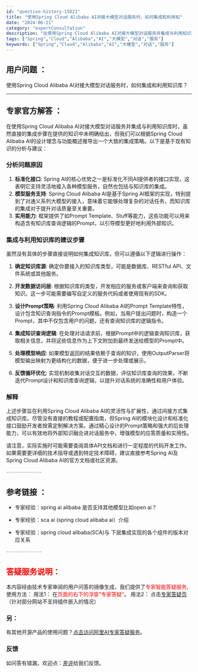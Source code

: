 ```yaml
---
id: "question-history-15821"
title: "使用Spring Cloud Alibaba AI对接大模型对话服务时，如何集成和利用知"
date: "2024-06-21"
category: "expertConsultation"
description: "在使用Spring Cloud Alibaba AI对接大模型对话服务并集成与利用知识库时，虽然直接的集成步骤在提供的知识中未明确给出，但我们可以根据Spring Cloud Alibaba AI的设计理念与功能概述推导出一个大致的集成策略。以下是基于现有知识的分析与建议：### 分析问题原因1. "
tags: ["Spring","Cloud","Alibaba","AI","大模型","对话","服务"]
keywords: ["Spring","Cloud","Alibaba","AI","大模型","对话","服务"]
---
```


## 用户问题 ： 
 使用Spring Cloud Alibaba AI对接大模型对话服务时，如何集成和利用知识库？  

---------------
## 专家官方解答 ：

在使用Spring Cloud Alibaba AI对接大模型对话服务并集成与利用知识库时，虽然直接的集成步骤在提供的知识中未明确给出，但我们可以根据Spring Cloud Alibaba AI的设计理念与功能概述推导出一个大致的集成策略。以下是基于现有知识的分析与建议：

### 分析问题原因

1. **标准化接口**: Spring AI的核心优势之一是标准化不同AI提供者的接口实现，这表明它支持灵活地接入各种模型服务，自然也包括与知识库的集成。
2. **模型服务支持**: Spring Cloud Alibaba AI是基于Spring AI框架的实现，特别提到了对通义系列大模型的接入，意味着它能够处理复杂的对话任务，而知识库的集成对于提升对话质量至关重要。
3. **实用能力**: 框架提供了如Prompt Template、Stuff等能力，这些功能可以用来构造含有知识库查询逻辑的Prompt，以引导模型更好地利用外部知识。

### 集成与利用知识库的建议步骤

虽然没有具体的步骤直接说明如何集成知识库，但可以遵循以下逻辑进行操作：

1. **确定知识库源**: 确定你要接入的知识库类型，可能是数据库、RESTful API、文件系统或其他服务。
   
2. **开发数据访问层**: 根据知识库的类型，开发相应的服务或客户端来查询和获取知识。这一步可能需要编写自定义的服务代码或者使用现有的SDK。

3. **设计Prompt策略**: 利用Spring Cloud Alibaba AI的Prompt Template特性，设计包含知识查询指令的Prompt模板。例如，当用户提出问题时，构造一个Prompt，其中不仅包含用户的问题，还有查询知识库的逻辑指令。

4. **集成知识查询逻辑**: 在处理对话请求前，根据Prompt中的逻辑查询知识库，获取相关信息，并将这些信息作为上下文附加到最终发送给模型的Prompt中。

5. **处理模型响应**: 如果模型返回的结果依赖于查询的知识，使用OutputParser将模型输出映射为更结构化的数据，便于进一步处理或展示。

6. **反馈循环优化**: 实现机制收集对话交互的数据，评估知识库查询的效果，不断迭代Prompt设计和知识库查询逻辑，以提升对话系统的准确性和用户体验。

### 解释

上述步骤旨在利用Spring Cloud Alibaba AI的灵活性与扩展性，通过间接方式集成知识库。尽管没有直接的教程或配置指南，但Spring AI的模块化设计和标准化接口鼓励开发者按需定制解决方案。通过精心设计的Prompt策略和强大的后处理能力，可以有效地将外部知识融合进对话服务中，增强模型的应答质量和实用性。

请注意，实际实施时可能需要查阅具体API文档和进行一定程度的代码开发工作。如果需要更详细的技术指导或遇到特定技术障碍，建议直接参考Spring AI及Spring Cloud Alibaba AI的官方文档或社区资源。


<font color="#949494">---------------</font> 


## 参考链接 ：

* 专家经验：spring ai alibaba 是否支持其他模型比如open ai？ 
 
 * 专家经验：sca ai (spring cloud alibaba ai）介绍 
 
 * 专家经验：spring cloud alibaba(SCA)与 下层集成实现的各个组件的版本对应关系 


 <font color="#949494">---------------</font> 
 


## <font color="#FF0000">答疑服务说明：</font> 

本内容经由技术专家审阅的用户问答的镜像生成，我们提供了<font color="#FF0000">专家智能答疑服务</font>,使用方法：
用法1： 在<font color="#FF0000">页面的右下的浮窗”专家答疑“</font>。
用法2： 点击[专家答疑页](https://answer.opensource.alibaba.com/docs/intro)（针对部分网站不支持插件嵌入的情况）
### 另：


有其他开源产品的使用问题？[点击访问阿里AI专家答疑服务](https://answer.opensource.alibaba.com/docs/intro)。
### 反馈
如问答有错漏，欢迎点：[差评](https://ai.nacos.io/user/feedbackByEnhancerGradePOJOID?enhancerGradePOJOId=15840)给我们反馈。
